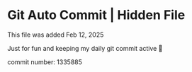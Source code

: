 # Git Auto Commit | Hidden File

This file was added Feb 12, 2025

Just for fun and keeping my daily git commit active 🤪

commit number: 1335885
